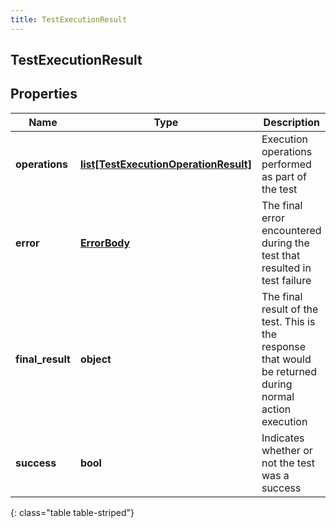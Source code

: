 ```yaml
---
title: TestExecutionResult
---
```

## TestExecutionResult

## Properties

|Name | Type | Description | Notes|
|------------ | ------------- | ------------- | -------------|
| **operations** | [**list[TestExecutionOperationResult]**](TestExecutionOperationResult.html) | Execution operations performed as part of the test | [optional] |
| **error** | [**ErrorBody**](ErrorBody.html) | The final error encountered during the test that resulted in test failure | [optional] |
| **final_result** | **object** | The final result of the test. This is the response that would be returned during normal action execution | [optional] |
| **success** | **bool** | Indicates whether or not the test was a success | [optional] |
{: class="table table-striped"}


